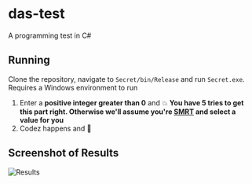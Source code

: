 # das-test
A programming test in C#

## Running
Clone the repository, navigate to `Secret/bin/Release` and run `Secret.exe`. Requires a Windows environment to run

1. Enter a **positive integer greater than 0** and :boom: **You have 5 tries to get this part right. Otherwise we'll assume you're [SMRT](https://www.youtube.com/watch?v=tcGQpjCztgA) and select a value for you**
2. Codez happens and :tada:

## Screenshot of Results
![Results](https://s3.amazonaws.com/ultimatemonty/screenshots/Results.png)

